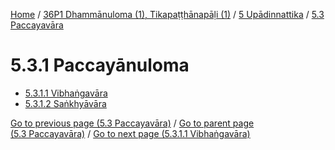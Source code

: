
[Home](/) / [36P1 Dhammānuloma (1), Tikapaṭṭhānapāḷi (1)](../../../36P1.md) / [5 Upādinnattika](../../5.md) / [5.3 Paccayavāra](../5.3.md)

# 5.3.1 Paccayānuloma

* [5.3.1.1 Vibhaṅgavāra](5.3.1/5.3.1.1.md)
* [5.3.1.2 Saṅkhyāvāra](5.3.1/5.3.1.2.md)

[Go to previous page (5.3 Paccayavāra)](../5.3.md) / [Go to parent page (5.3 Paccayavāra)](../5.3.md) / [Go to next page (5.3.1.1 Vibhaṅgavāra)](5.3.1/5.3.1.1.md)


